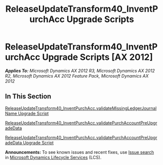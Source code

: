 ﻿---
title: ReleaseUpdateTransform40_InventPurchAcc Upgrade Scripts
TOCTitle: ReleaseUpdateTransform40_InventPurchAcc Upgrade Scripts
ms:assetid: 7d805582-6163-43aa-910d-90a4fe87309b
ms:mtpsurl: https://msdn.microsoft.com/en-us/library/JJ719495(v=AX.60)
ms:contentKeyID: 49709285
ms.date: 05/18/2015
mtps_version: v=AX.60
---

# ReleaseUpdateTransform40\_InventPurchAcc Upgrade Scripts [AX 2012]


_**Applies To:** Microsoft Dynamics AX 2012 R3, Microsoft Dynamics AX 2012 R2, Microsoft Dynamics AX 2012 Feature Pack, Microsoft Dynamics AX 2012_

## In This Section

[ReleaseUpdateTransform40\_InventPurchAcc.validateMissingLedgerJournalName Upgrade Script](releaseupdatetransform40-inventpurchacc-validatemissingledgerjournalname-upgrade-script.md)

[ReleaseUpdateTransform40\_InventPurchAcc.validatePurchAccountPreUpgradeData](releaseupdatetransform40-inventpurchacc-validatepurchaccountpreupgradedata.md)

[ReleaseUpdateTransform40\_InventPurchAcc.validatePurchAccountPreUpgradeData Upgrade Script](releaseupdatetransform40-inventpurchacc-validatepurchaccountpreupgradedata-upgrade-script.md)

  
**Announcements:** To see known issues and recent fixes, use [Issue search](http://go.microsoft.com/fwlink/?linkid=389258) in [Microsoft Dynamics Lifecycle Services](http://go.microsoft.com/fwlink/?linkid=306505) (LCS).

